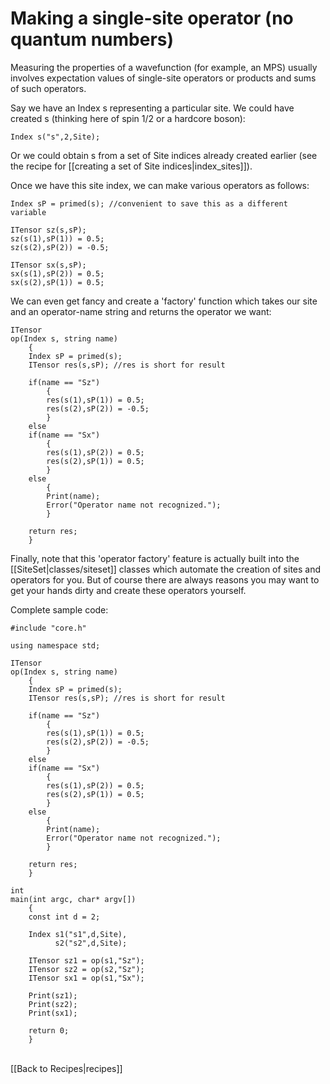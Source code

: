 # Making a single-site operator (no quantum numbers) 

Measuring the properties of a wavefunction (for example, an MPS) usually
involves expectation values of single-site operators or  products and sums of such operators.

Say we have an Index s representing a particular site. We could have created s (thinking here of spin 1/2 or a hardcore boson):

    Index s("s",2,Site);

Or we could obtain s from a set of Site indices already created earlier (see the recipe for [[creating a set of Site indices|index_sites]]).

Once we have this site index, we can make various operators as follows:

    Index sP = primed(s); //convenient to save this as a different variable

    ITensor sz(s,sP);
    sz(s(1),sP(1)) = 0.5;
    sz(s(2),sP(2)) = -0.5;

    ITensor sx(s,sP);
    sx(s(1),sP(2)) = 0.5;
    sx(s(2),sP(1)) = 0.5;

We can even get fancy and create a 'factory' function which takes our site and an operator-name string and returns the operator we want:

    ITensor
    op(Index s, string name)
        {
        Index sP = primed(s);
        ITensor res(s,sP); //res is short for result

        if(name == "Sz")
            {
            res(s(1),sP(1)) = 0.5;
            res(s(2),sP(2)) = -0.5;
            }
        else
        if(name == "Sx")
            {
            res(s(1),sP(2)) = 0.5;
            res(s(2),sP(1)) = 0.5;
            }
        else
            {
            Print(name);
            Error("Operator name not recognized.");
            }

        return res;
        }


Finally, note that this 'operator factory' feature is actually built into the [[SiteSet|classes/siteset]] classes which automate the creation
of sites and operators for you. But of course there are always reasons you may want to get your hands dirty and create these operators yourself.



Complete sample code:


    #include "core.h"

    using namespace std;

    ITensor
    op(Index s, string name)
        {
        Index sP = primed(s);
        ITensor res(s,sP); //res is short for result

        if(name == "Sz")
            {
            res(s(1),sP(1)) = 0.5;
            res(s(2),sP(2)) = -0.5;
            }
        else
        if(name == "Sx")
            {
            res(s(1),sP(2)) = 0.5;
            res(s(2),sP(1)) = 0.5;
            }
        else
            {
            Print(name);
            Error("Operator name not recognized.");
            }

        return res;
        }

    int 
    main(int argc, char* argv[])
        {
        const int d = 2;

        Index s1("s1",d,Site),
              s2("s2",d,Site);

        ITensor sz1 = op(s1,"Sz");
        ITensor sz2 = op(s2,"Sz");
        ITensor sx1 = op(s1,"Sx");

        Print(sz1);
        Print(sz2);
        Print(sx1);

        return 0;
        }

<br>
[[Back to Recipes|recipes]]
